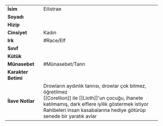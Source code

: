 |  |  |  
|---|---|  
| **İsim** | Eilistrae|  
| **Soyadı** | |  
| **Hizip** | |  
| **Cinsiyet** | Kadın|  
| **Irk** | #Race/Elf|  
| **Sınıf** | |  
| **Kütük** | |  
| **Münasebet** | #Münasebet/Tanrı|  
| **Karakter Betimi** | |  
| **İlave Notlar** | Drowların aydınlık tanrısı, drowlar çok bilmez, öğretilmez<br>[[Corellion]] ile [[Lloth]]'un çocuğu, ihanete katılmamış, dark elflere iyilik göstermek istiyor<br>Rahibeleri insan kasabalarına hediye götürüp senede bir yaratık avlar|  
